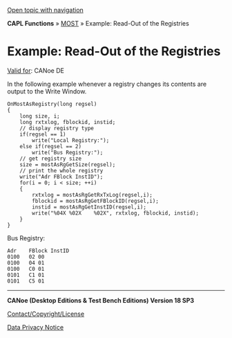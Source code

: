 [Open topic with navigation](../../../../../CANoeDEFamily.htm#Topics/CAPLFunctions/MOST/Functions/CAPLfunctionMOSTExampleReadOutRegistries.md)

**CAPL Functions** » [MOST](../CAPLfunctionsMOSTOverview.md) » Example: Read-Out of the Registries

# Example: Read-Out of the Registries

[Valid for](../../../Shared/FeatureAvailability.md):  CANoe DE

In the following example whenever a registry changes its contents are output to the Write Window.

```plaintext
OnMostAsRegistry(long regsel)
{
    long size, i;
    long rxtxlog, fblockid, instid;
    // display registry type
    if(regsel == 1)
        write("Local Registry:");
    else if(regsel == 2)
        write("Bus Registry:");
    // get registry size
    size = mostAsRgGetSize(regsel);
    // print the whole registry
    write("Adr FBlock InstID");
    for(i = 0; i < size; ++i)
    {
        rxtxlog = mostAsRgGetRxTxLog(regsel,i);
        fblockid = mostAsRgGetFBlockID(regsel,i);
        instid = mostAsRgGetInstID(regsel,i);
        write("%04X %02X    %02X", rxtxlog, fblockid, instid);
    }
}
```

Bus Registry:

```
Adr    FBlock InstID
0100   02 00
0100   04 01
0100   C0 01
0101   C1 01
0101   C5 01
```

---

**CANoe (Desktop Editions & Test Bench Editions) Version 18 SP3**

[Contact/Copyright/License](../../../Shared/ContactCopyrightLicense.md)

[Data Privacy Notice](https://www.vector.com/int/en/company/get-info/privacy-policy/)
